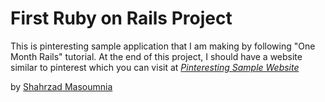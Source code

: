 # First Ruby on Rails Project

This is pinteresting sample application that I am making by following 
"One Month Rails" tutorial. At the end of this project, I should have a 
website similar to pinterest which you can visit at
[*Pinteresting Sample Website*](http://shahrzad-pinteresting.com)

by [Shahrzad Masoumnia](https://ca.linkedin.com/in/shahrzadmasoumnia)

